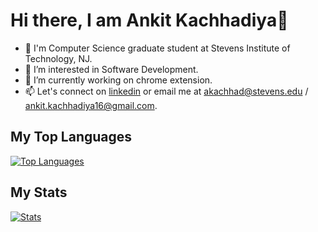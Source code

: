 # Hi there, I am Ankit Kachhadiya👋

- 🎒 I'm Computer Science graduate student at Stevens Institute of Technology, NJ. 
- 👀 I’m interested in Software Development.
- 🔭 I’m currently working on chrome extension.
- 📫 Let's connect on <a href="https://www.linkedin.com/in/ankit-kachhadiya" target="_blank">linkedin</a> or email me at [akachhad@stevens.edu](mailto:akachhad@stevens.edu) / [ankit.kachhadiya16@gmail.com](mailto:ankit.kachhadiya16@gmail.com).

## My Top Languages
[![Top Languages](https://github-readme-stats.vercel.app/api/top-langs/?username=AnkitKachhadiya&layout=compact&theme=dracula)](https://github.com/anuraghazra/github-readme-stats)

## My Stats
[![Stats](https://github-readme-stats.vercel.app/api?username=AnkitKachhadiya&theme=dracula)](https://github.com/anuraghazra/github-readme-stats)
